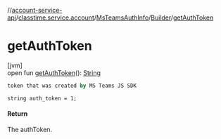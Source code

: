 //[account-service-api](../../../../index.md)/[classtime.service.account](../../index.md)/[MsTeamsAuthInfo](../index.md)/[Builder](index.md)/[getAuthToken](get-auth-token.md)

# getAuthToken

[jvm]\
open fun [getAuthToken](get-auth-token.md)(): [String](https://docs.oracle.com/javase/8/docs/api/java/lang/String.html)

```kotlin
token that was created by MS Teams JS SDK

```
`string auth_token = 1;`

#### Return

The authToken.
